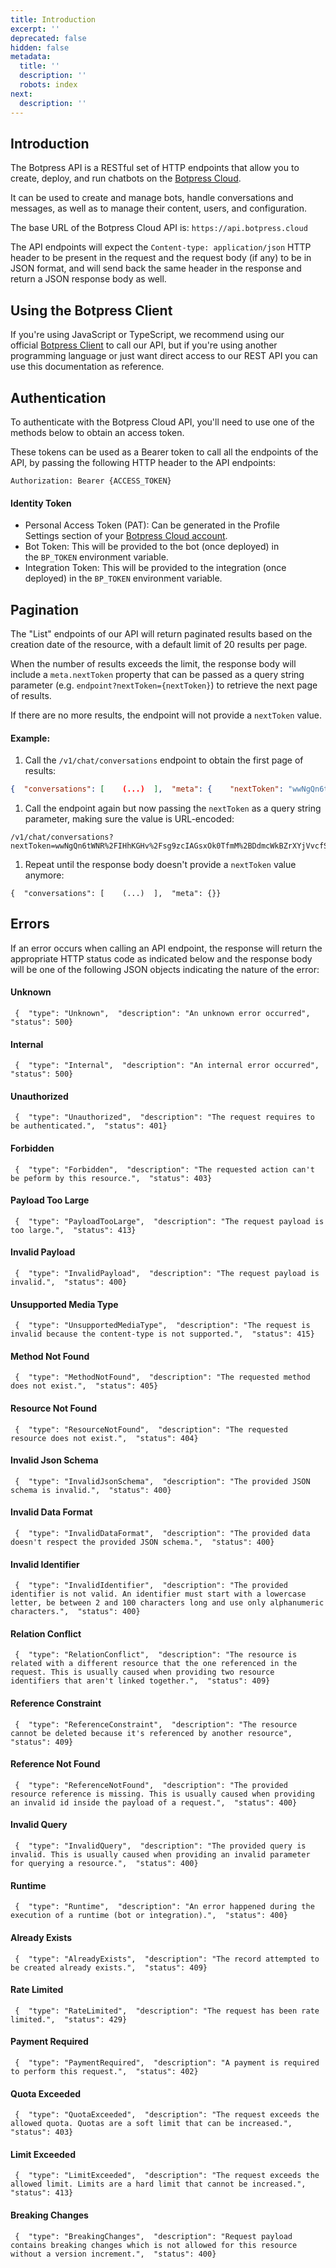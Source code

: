 ```yaml
---
title: Introduction
excerpt: ''
deprecated: false
hidden: false
metadata:
  title: ''
  description: ''
  robots: index
next:
  description: ''
---
```

## Introduction[](https://botpress.com/docs/api-documentation/#introduction)

The Botpress API is a RESTful set of HTTP endpoints that allow you to create, deploy, and run chatbots on the [Botpress Cloud](https://botpress.com/).

It can be used to create and manage bots, handle conversations and messages, as well as to manage their content, users, and configuration.

The base URL of the Botpress Cloud API is: `https://api.botpress.cloud`

The API endpoints will expect the `Content-type: application/json` HTTP header to be present in the request and the request body (if any) to be in JSON format, and will send back the same header in the response and return a JSON response body as well.

## Using the Botpress Client[](https://botpress.com/docs/api-documentation/#using-the-botpress-client)

If you're using JavaScript or TypeScript, we recommend using our official [Botpress Client](https://www.npmjs.com/package/@botpress/client) to call our API, but if you're using another programming language or just want direct access to our REST API you can use this documentation as reference.

## Authentication[](https://botpress.com/docs/api-documentation/#authentication)

To authenticate with the Botpress Cloud API, you'll need to use one of the methods below to obtain an access token.

These tokens can be used as a Bearer token to call all the endpoints of the API, by passing the following HTTP header to the API endpoints:

```
Authorization: Bearer {ACCESS_TOKEN}
```

#### Identity Token

* Personal Access Token (PAT): Can be generated in the Profile Settings section of your [Botpress Cloud account](https://app.botpress.cloud/).
* Bot Token: This will be provided to the bot (once deployed) in the `BP_TOKEN` environment variable.
* Integration Token: This will be provided to the integration (once deployed) in the `BP_TOKEN` environment variable.

## Pagination[](https://botpress.com/docs/api-documentation/#pagination)

The "List" endpoints of our API will return paginated results based on the creation date of the resource, with a default limit of 20 results per page.

When the number of results exceeds the limit, the response body will include a `meta.nextToken` property that can be passed as a query string parameter (e.g. `endpoint?nextToken={nextToken}`) to retrieve the next page of results.

If there are no more results, the endpoint will not provide a `nextToken` value.

#### Example:

1. Call the `/v1/chat/conversations` endpoint to obtain the first page of results:

```json json
{  "conversations": [    (...)  ],  "meta": {    "nextToken": "wwNgQn6tWNR/IHhKGHv/sg9zcIAGsxOk0TfmM+DdmcWkBZrXYjVvcfSZIZSs4ppCr/g="  }}
```

1. Call the endpoint again but now passing the `nextToken` as a query string parameter, making sure the value is URL-encoded:

```
/v1/chat/conversations?nextToken=wwNgQn6tWNR%2FIHhKGHv%2Fsg9zcIAGsxOk0TfmM%2BDdmcWkBZrXYjVvcfSZIZSs4ppCr%2Fg%3D
```

1. Repeat until the response body doesn't provide a `nextToken` value anymore:

```
{  "conversations": [    (...)  ],  "meta": {}}
```

## Errors[](https://botpress.com/docs/api-documentation/#errors)

If an error occurs when calling an API endpoint, the response will return the appropriate HTTP status code as indicated below and the response body will be one of the following JSON objects indicating the nature of the error:

#### Unknown

```
 {  "type": "Unknown",  "description": "An unknown error occurred",  "status": 500}
```

#### Internal

```
 {  "type": "Internal",  "description": "An internal error occurred",  "status": 500}
```

#### Unauthorized

```
 {  "type": "Unauthorized",  "description": "The request requires to be authenticated.",  "status": 401}
```

#### Forbidden

```
 {  "type": "Forbidden",  "description": "The requested action can't be peform by this resource.",  "status": 403}
```

#### Payload Too Large

```
 {  "type": "PayloadTooLarge",  "description": "The request payload is too large.",  "status": 413}
```

#### Invalid Payload

```
 {  "type": "InvalidPayload",  "description": "The request payload is invalid.",  "status": 400}
```

#### Unsupported Media Type

```
 {  "type": "UnsupportedMediaType",  "description": "The request is invalid because the content-type is not supported.",  "status": 415}
```

#### Method Not Found

```
 {  "type": "MethodNotFound",  "description": "The requested method does not exist.",  "status": 405}
```

#### Resource Not Found

```
 {  "type": "ResourceNotFound",  "description": "The requested resource does not exist.",  "status": 404}
```

#### Invalid Json Schema

```
 {  "type": "InvalidJsonSchema",  "description": "The provided JSON schema is invalid.",  "status": 400}
```

#### Invalid Data Format

```
 {  "type": "InvalidDataFormat",  "description": "The provided data doesn't respect the provided JSON schema.",  "status": 400}
```

#### Invalid Identifier

```
 {  "type": "InvalidIdentifier",  "description": "The provided identifier is not valid. An identifier must start with a lowercase letter, be between 2 and 100 characters long and use only alphanumeric characters.",  "status": 400}
```

#### Relation Conflict

```
 {  "type": "RelationConflict",  "description": "The resource is related with a different resource that the one referenced in the request. This is usually caused when providing two resource identifiers that aren't linked together.",  "status": 409}
```

#### Reference Constraint

```
 {  "type": "ReferenceConstraint",  "description": "The resource cannot be deleted because it's referenced by another resource",  "status": 409}
```

#### Reference Not Found

```
 {  "type": "ReferenceNotFound",  "description": "The provided resource reference is missing. This is usually caused when providing an invalid id inside the payload of a request.",  "status": 400}
```

#### Invalid Query

```
 {  "type": "InvalidQuery",  "description": "The provided query is invalid. This is usually caused when providing an invalid parameter for querying a resource.",  "status": 400}
```

#### Runtime

```
 {  "type": "Runtime",  "description": "An error happened during the execution of a runtime (bot or integration).",  "status": 400}
```

#### Already Exists

```
 {  "type": "AlreadyExists",  "description": "The record attempted to be created already exists.",  "status": 409}
```

#### Rate Limited

```
 {  "type": "RateLimited",  "description": "The request has been rate limited.",  "status": 429}
```

#### Payment Required

```
 {  "type": "PaymentRequired",  "description": "A payment is required to perform this request.",  "status": 402}
```

#### Quota Exceeded

```
 {  "type": "QuotaExceeded",  "description": "The request exceeds the allowed quota. Quotas are a soft limit that can be increased.",  "status": 403}
```

#### Limit Exceeded

```
 {  "type": "LimitExceeded",  "description": "The request exceeds the allowed limit. Limits are a hard limit that cannot be increased.",  "status": 413}
```

#### Breaking Changes

```
 {  "type": "BreakingChanges",  "description": "Request payload contains breaking changes which is not allowed for this resource without a version increment.",  "status": 400}
```
